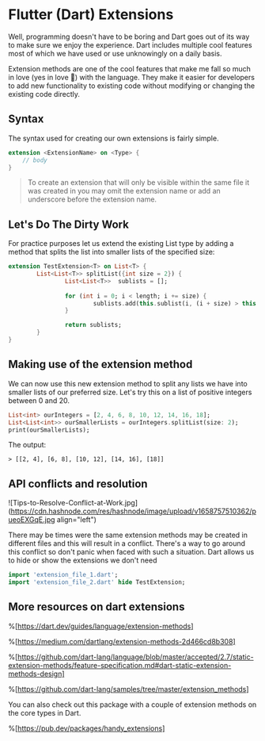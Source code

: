 # Flutter (Dart) Extensions

Well, programming doesn't have to be boring and Dart goes out of its way to make sure we enjoy the experience. Dart includes multiple cool features most of which we have used or use unknowingly on a daily basis. 

Extension methods are one of the cool features that make me fall so much in love (yes in love 🤣) with the language. They make it easier for developers to add new functionality to existing code without modifying or changing the existing code directly.

## Syntax
The syntax used for creating our own extensions is fairly simple.

```dart
extension <ExtensionName> on <Type> {
    // body
}
```

> To create an extension that will only be visible within the same file it was created in you may omit the extension name or add an underscore before the extension name.

## Let's Do The Dirty Work

For practice purposes let us extend the existing List type by adding a method that splits the list into smaller lists of the specified size:

```dart
extension TestExtension<T> on List<T> {
        List<List<T>> splitList({int size = 2}) {
                List<List<T>>  sublists = [];
                
                for (int i = 0; i < length; i += size) {
                        sublists.add(this.sublist(i, (i + size) > this.length ? this.length : (i + size))).toList();
                } 

                return sublists;
        }
}
```

## Making use of the extension method

We can now use this new extension method to split any lists we have into smaller lists of our preferred size. Let's try this on a list of positive integers between 0 and 20.

```dart
List<int> ourIntegers = [2, 4, 6, 8, 10, 12, 14, 16, 18];
List<List<int>> ourSmallerLists = ourIntegers.splitList(size: 2);
print(ourSmallerLists);
```

The output:

```shell
> [[2, 4], [6, 8], [10, 12], [14, 16], [18]]
```

## API conflicts and resolution


![Tips-to-Resolve-Conflict-at-Work.jpg](https://cdn.hashnode.com/res/hashnode/image/upload/v1658757510362/pueoEXGqE.jpg align="left")

There may be times were the same extension methods may be created in different files and this will result in a conflict. There's a way to go around this conflict so don't panic when faced with such a situation. Dart allows us to hide or show the extensions we don't need

```dart
import 'extension_file_1.dart';
import 'extension_file_2.dart' hide TestExtension;
```

## More resources on dart extensions

%[https://dart.dev/guides/language/extension-methods]

%[https://medium.com/dartlang/extension-methods-2d466cd8b308]

%[https://github.com/dart-lang/language/blob/master/accepted/2.7/static-extension-methods/feature-specification.md#dart-static-extension-methods-design]

%[https://github.com/dart-lang/samples/tree/master/extension_methods]

You can also check out this package with a couple of extension methods on the core types in Dart.

%[https://pub.dev/packages/handy_extensions]

